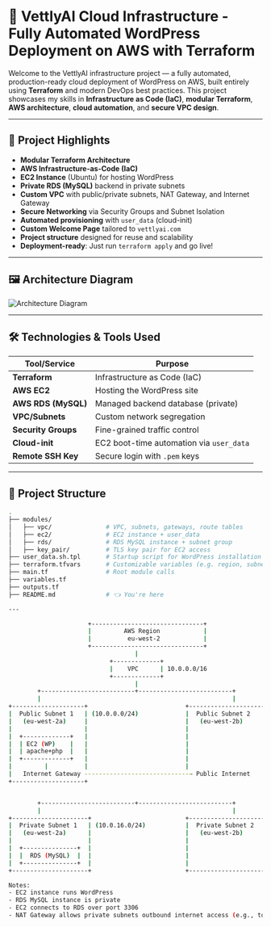 # 🚀 VettlyAI Cloud Infrastructure - Fully Automated WordPress Deployment on AWS with Terraform

Welcome to the VettlyAI infrastructure project — a fully automated, production-ready cloud deployment of WordPress on AWS, built entirely using **Terraform** and modern DevOps best practices. This project showcases my skills in **Infrastructure as Code (IaC)**, **modular Terraform**, **AWS architecture**, **cloud automation**, and **secure VPC design**.

---

## 📌 Project Highlights

- **Modular Terraform Architecture**
- **AWS Infrastructure-as-Code (IaC)**
- **EC2 Instance** (Ubuntu) for hosting WordPress
- **Private RDS (MySQL)** backend in private subnets
- **Custom VPC** with public/private subnets, NAT Gateway, and Internet Gateway
- **Secure Networking** via Security Groups and Subnet Isolation
- **Automated provisioning** with `user_data` (cloud-init)
- **Custom Welcome Page** tailored to `vettlyai.com`
- **Project structure** designed for reuse and scalability
- **Deployment-ready**: Just run `terraform apply` and go live!

---

## 🖼 Architecture Diagram

![Architecture Diagram](./architecture/vettlyai-architecture.png)

---

## 🛠️ Technologies & Tools Used

| Tool/Service        | Purpose                                 |
|---------------------|------------------------------------------|
| **Terraform**       | Infrastructure as Code (IaC)             |
| **AWS EC2**         | Hosting the WordPress site               |
| **AWS RDS (MySQL)** | Managed backend database (private)       |
| **VPC/Subnets**     | Custom network segregation               |
| **Security Groups** | Fine-grained traffic control             |
| **Cloud-init**      | EC2 boot-time automation via `user_data` |
| **Remote SSH Key**  | Secure login with `.pem` keys            |

---

## 📁 Project Structure

```bash
.
├── modules/
│   ├── vpc/               # VPC, subnets, gateways, route tables
│   ├── ec2/               # EC2 instance + user_data
│   ├── rds/               # RDS MySQL instance + subnet group
│   ├── key_pair/          # TLS key pair for EC2 access
├── user_data.sh.tpl       # Startup script for WordPress installation
├── terraform.tfvars       # Customizable variables (e.g. region, subnet CIDRs)
├── main.tf                # Root module calls
├── variables.tf
├── outputs.tf
├── README.md              # 👈 You're here

---

                      +-------------------------------+
                      |         AWS Region            |
                      |          eu-west-2            |
                      +-------------------------------+
                                   |
                            +-------------+
                            |    VPC      | 10.0.0.0/16
                            +-------------+
                                   |
        +--------------------------+--------------------------+
        |                                                     |
+--------------------+                           +---------------------+
|  Public Subnet 1   | (10.0.0.0/24)             |  Public Subnet 2    |
|   (eu-west-2a)     |                           |   (eu-west-2b)      |
|                    |                           |                     |
|  +-------------+   |                           |                     |
|  | EC2 (WP)    |   |                           |                     |
|  | apache+php  |   |                           |                     |
|  +-------------+   |                           |                     |
|         |          |                           |                     |
|   Internet Gateway -----------------------------→ Public Internet    |
+--------------------+                                                 


        +--------------------------+--------------------------+
        |                                                     |
+---------------------+                          +----------------------+
|  Private Subnet 1   | (10.0.16.0/24)           |  Private Subnet 2    |
|   (eu-west-2a)      |                          |   (eu-west-2b)       |
|                     |                          |                      |
|  +---------------+  |                          |                      |
|  |  RDS (MySQL)  |  |                          |                      |
|  +---------------+  |                          |                      |
+---------------------+                          +----------------------+

Notes:
- EC2 instance runs WordPress
- RDS MySQL instance is private
- EC2 connects to RDS over port 3306
- NAT Gateway allows private subnets outbound internet access (e.g., to download packages)
